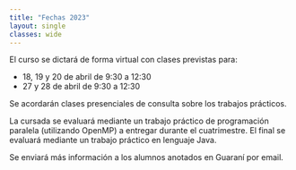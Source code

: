 ```yaml
---
title: "Fechas 2023"
layout: single
classes: wide
---
```



El curso se dictará de forma virtual con clases previstas para:
- 18, 19 y 20 de abril de 9:30 a 12:30
- 27 y 28 de abril de 9:30 a 12:30

Se acordarán clases presenciales de consulta sobre los trabajos prácticos. 

La cursada se evaluará mediante un trabajo práctico de programación paralela (utilizando OpenMP) a entregar durante el cuatrimestre. El final se evaluará mediante un trabajo práctico en lenguaje Java.

Se enviará más información a los alumnos anotados en Guaraní por email.
